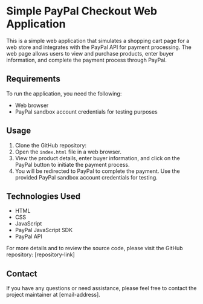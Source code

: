 # Simple PayPal Checkout Web Application

This is a simple web application that simulates a shopping cart page for a web store and integrates with the PayPal API for payment processing. The web page allows users to view and purchase products, enter buyer information, and complete the payment process through PayPal.

## Requirements
To run the application, you need the following:

- Web browser
- PayPal sandbox account credentials for testing purposes

## Usage
1. Clone the GitHub repository: 
2. Open the `index.html` file in a web browser.
3. View the product details, enter buyer information, and click on the PayPal button to initiate the payment process.
4. You will be redirected to PayPal to complete the payment. Use the provided PayPal sandbox account credentials for testing.


## Technologies Used
- HTML
- CSS
- JavaScript
- PayPal JavaScript SDK
- PayPal API



For more details and to review the source code, please visit the GitHub repository: [repository-link]

## Contact
If you have any questions or need assistance, please feel free to contact the project maintainer at [email-address].
